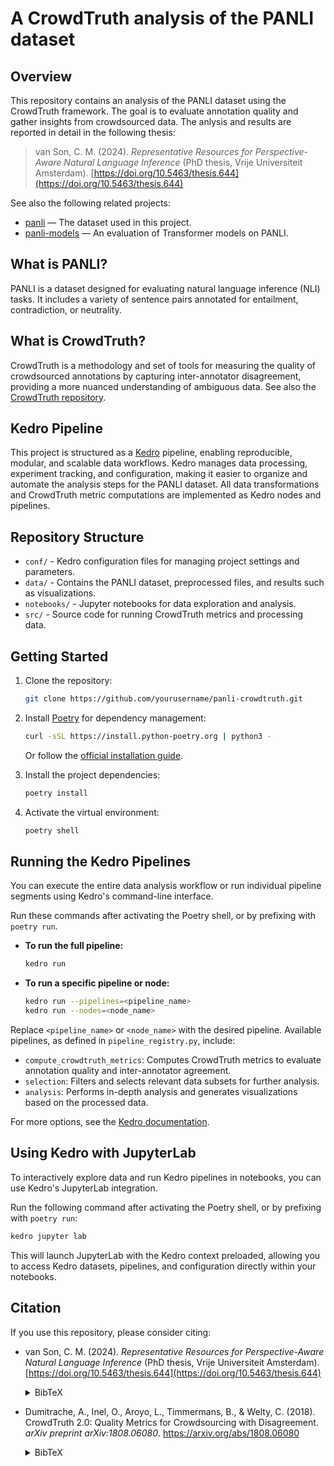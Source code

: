 # A CrowdTruth analysis of the PANLI dataset


## Overview

This repository contains an analysis of the PANLI dataset using the CrowdTruth framework. The goal is to evaluate annotation quality and gather insights from crowdsourced data. The anlysis and results are reported in detail in the following thesis:

> van Son, C. M. (2024). *Representative Resources for Perspective-Aware Natural Language Inference* (PhD thesis, Vrije Universiteit Amsterdam). [https://doi.org/10.5463/thesis.644](https://doi.org/10.5463/thesis.644)

See also the following related projects:
- [panli](https://github.com/cltl/panli) — The dataset used in this project.
- [panli-models](https://github.com/cltl/panli-models) — An evaluation of Transformer models on PANLI.

## What is PANLI?

PANLI is a dataset designed for evaluating natural language inference (NLI) tasks. It includes a variety of sentence pairs annotated for entailment, contradiction, or neutrality.

## What is CrowdTruth?

CrowdTruth is a methodology and set of tools for measuring the quality of crowdsourced annotations by capturing inter-annotator disagreement, providing a more nuanced understanding of ambiguous data. See also the [CrowdTruth repository](https://github.com/CrowdTruth/CrowdTruth-core).

## Kedro Pipeline

This project is structured as a [Kedro](https://kedro.org/) pipeline, enabling reproducible, modular, and scalable data workflows. Kedro manages data processing, experiment tracking, and configuration, making it easier to organize and automate the analysis steps for the PANLI dataset. All data transformations and CrowdTruth metric computations are implemented as Kedro nodes and pipelines.

## Repository Structure

- `conf/` - Kedro configuration files for managing project settings and parameters.
- `data/` - Contains the PANLI dataset, preprocessed files, and results such as visualizations.
- `notebooks/` - Jupyter notebooks for data exploration and analysis.
- `src/` - Source code for running CrowdTruth metrics and processing data.

## Getting Started

1. Clone the repository:
    ```bash
    git clone https://github.com/yourusername/panli-crowdtruth.git
    ```
2. Install [Poetry](https://python-poetry.org/) for dependency management:
    ```bash
    curl -sSL https://install.python-poetry.org | python3 -
    ```
    Or follow the [official installation guide](https://python-poetry.org/docs/#installation).

3. Install the project dependencies:
    ```bash
    poetry install
    ```

4. Activate the virtual environment:
    ```bash
    poetry shell
    ```

## Running the Kedro Pipelines

You can execute the entire data analysis workflow or run individual pipeline segments using Kedro's command-line interface.

Run these commands after activating the Poetry shell, or by prefixing with `poetry run`.

- **To run the full pipeline:**
    ```bash
    kedro run
    ```

- **To run a specific pipeline or node:**
    ```bash
    kedro run --pipelines=<pipeline_name>
    kedro run --nodes=<node_name>
    ```

Replace `<pipeline_name>` or `<node_name>` with the desired pipeline. Available pipelines, as defined in `pipeline_registry.py`, include:

- `compute_crowdtruth_metrics`: Computes CrowdTruth metrics to evaluate annotation quality and inter-annotator agreement.
- `selection`: Filters and selects relevant data subsets for further analysis.
- `analysis`: Performs in-depth analysis and generates visualizations based on the processed data.

 For more options, see the [Kedro documentation](https://docs.kedro.org/en/stable/index.html).

## Using Kedro with JupyterLab

To interactively explore data and run Kedro pipelines in notebooks, you can use Kedro's JupyterLab integration.

Run the following command after activating the Poetry shell, or by prefixing with `poetry run`:


```bash
kedro jupyter lab
```


This will launch JupyterLab with the Kedro context preloaded, allowing you to access Kedro datasets, pipelines, and configuration directly within your notebooks.

## Citation

If you use this repository, please consider citing:

* van Son, C. M. (2024). *Representative Resources for Perspective-Aware Natural Language Inference* (PhD thesis, Vrije Universiteit Amsterdam). [https://doi.org/10.5463/thesis.644](https://doi.org/10.5463/thesis.644)

    <details>
    <summary>BibTeX</summary>
    ```bibtex
    @phdthesis{ba18bc83a2be4b29805c6b91aaa9a152,
        title = "Representative Resources for Perspective-Aware Natural Language Inference",
        author = "{van Son}, {Chantal Michelle}",
        year = "2024",
        month = nov,
        day = "1",
        doi = "10.5463/thesis.644",
        language = "English",
        type = "PhD-Thesis - Research and graduation internal",
        school = "Vrije Universiteit Amsterdam",
    }
    ```
    </details>


* Dumitrache, A., Inel, O., Aroyo, L., Timmermans, B., & Welty, C. (2018). CrowdTruth 2.0: Quality Metrics for Crowdsourcing with Disagreement. *arXiv preprint arXiv:1808.06080*. https://arxiv.org/abs/1808.06080

    <details>
    <summary>BibTeX</summary>

    ```bibtex
    @article{CrowdTruth2,
        author    = {Anca Dumitrache and Oana Inel and Lora Aroyo and Benjamin Timmermans and Chris Welty},
        title     = {CrowdTruth 2.0: Quality Metrics for Crowdsourcing with Disagreement},
        year      = {2018},
        url       = {https://arxiv.org/abs/1808.06080},
    }
    ```
    </details>

